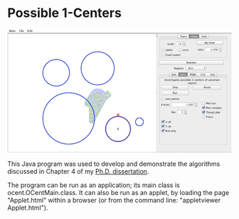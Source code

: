 Possible 1-Centers
===========

![Screen shot.](screenshot.jpg)

This Java program was used to develop and demonstrate the algorithms 
discussed in Chapter 4 of my [Ph.D. dissertation](https://circle.ubc.ca/handle/2429/38084).

The program can be run as an application; its main class is ocent.OCentMain.class.
It can also be run as an applet, by loading the page "Applet.html" within a browser
(or from the command line: "appletviewer Applet.html").


